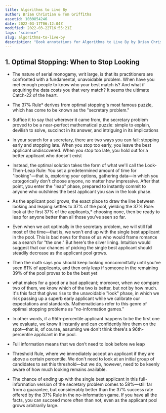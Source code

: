 ```yaml
---
title: Algorithms to Live By
author: Brian Christian & Tom Griffiths
assetid: 1039854246
date: 2022-03-17T06:12:04Z
modified: 2022-03-22T16:55:21Z
tags: "science"
slug: algorithms-to-live-by
description: "Book annotations for Algorithms to Live By by Brian Christian & Tom Griffiths"
---
```


## 1. Optimal Stopping: When to Stop Looking

*  The nature of serial monogamy, writ large, is that its practitioners are confronted with a fundamental, unavoidable problem. When have you met enough people to know who your best match is? And what if acquiring the data costs you that very match? It seems the ultimate Catch-22 of the heart.

*  The 37% Rule* derives from optimal stopping's most famous puzzle, which has come to be known as the "secretary problem."

*  Suffice it to say that wherever it came from, the secretary problem proved to be a near-perfect mathematical puzzle: simple to explain, devilish to solve, succinct in its answer, and intriguing in its implications

*  In your search for a secretary, there are two ways you can fail: stopping early and stopping late. When you stop too early, you leave the best applicant undiscovered. When you stop too late, you hold out for a better applicant who doesn't exist

*  Instead, the optimal solution takes the form of what we'll call the Look-Then-Leap Rule: You set a predetermined amount of time for "looking"—that is, exploring your options, gathering data—in which you categorically don't choose anyone, no matter how impressive. After that point, you enter the "leap" phase, prepared to instantly commit to anyone who outshines the best applicant you saw in the look phase.

*  As the applicant pool grows, the exact place to draw the line between looking and leaping settles to 37% of the pool, yielding the 37% Rule: look at the first 37% of the applicants,* choosing none, then be ready to leap for anyone better than all those you've seen so far.

*  Even when we act optimally in the secretary problem, we will still fail most of the time—that is, we won't end up with the single best applicant in the pool. This is bad news for those of us who would frame romance as a search for "the one." But here's the silver lining. Intuition would suggest that our chances of picking the single best applicant should steadily decrease as the applicant pool grows.

*  Then the math says you should keep looking noncommittally until you've seen 61% of applicants, and then only leap if someone in the remaining 39% of the pool proves to be the best yet

*  what makes for a good or a bad applicant; moreover, when we compare two of them, we know which of the two is better, but not by how much. It's this fact that gives rise to the unavoidable "look" phase, in which we risk passing up a superb early applicant while we calibrate our expectations and standards. Mathematicians refer to this genre of optimal stopping problems as "no-information games."

*  In other words, if a 95th-percentile applicant happens to be the first one we evaluate, we know it instantly and can confidently hire them on the spot—that is, of course, assuming we don't think there's a 96th-percentile applicant in the pool.

*  Full information means that we don't need to look before we leap

*  Threshold Rule, where we immediately accept an applicant if they are above a certain percentile. We don't need to look at an initial group of candidates to set this threshold—but we do, however, need to be keenly aware of how much looking remains available.

*  The chance of ending up with the single best applicant in this full-information version of the secretary problem comes to 58%—still far from a guarantee, but considerably better than the 37% success rate offered by the 37% Rule in the no-information game. If you have all the facts, you can succeed more often than not, even as the applicant pool grows arbitrarily large.

